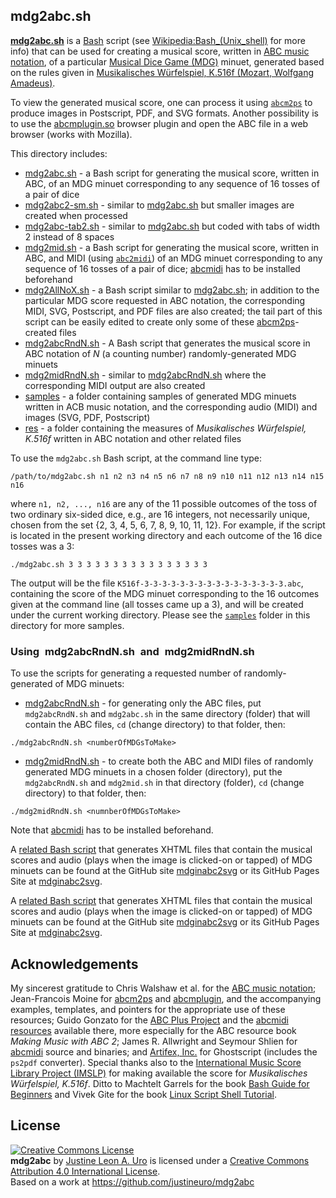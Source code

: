 ## mdg2abc.sh

[**mdg2abc.sh**](https://github.com/justineuro/mdg2abc) is a [Bash](https://www.gnu.org/software/bash/) script (see [Wikipedia:Bash\_(Unix_shell)](https://en.wikipedia.org/wiki/Bash_%28Unix_shell%29) for more info) that can be used for creating a musical score, written in [ABC music notation](http://www.abcnotation.com), of a particular [Musical Dice Game (MDG)](https://en.wikipedia.org/wiki/Musikalisches_W%C3%BCrfelspiel) minuet, generated based on the rules given in  [Musikalisches Würfelspiel, K.516f (Mozart, Wolfgang Amadeus)](http://imslp.org/wiki/Musikalisches_W%C3%BCrfelspiel,_K.516f_(Mozart,_Wolfgang_Amadeus)). 
 
To view the generated musical score, one can process it using [`abcm2ps`](http://moinejf.free.fr/) to produce images in Postscript, PDF, and SVG formats.  Another possibility is to use the [abcmplugin.so](http://moinejf.free.fr/) browser plugin and open the ABC file in a web browser (works with Mozilla). 

This directory includes:

- [mdg2abc.sh](./mdg2abc.sh) - a Bash script for generating the musical score, written in ABC, of an MDG minuet corresponding to any sequence of 16 tosses of a pair of dice
- [mdg2abc2-sm.sh](./mdginabc2svg-sm.sh) - similar to [mdg2abc.sh](./mdg2abc.sh) but smaller images are created when processed
- [mdg2abc-tab2.sh](./mdg2abc-tab2.sh) - similar to [mdg2abc.sh](./mdg2abc.sh) but coded with tabs of width 2 instead of 8 spaces
- [mdg2mid.sh](./mdg2mid.sh) - a Bash script for generating the musical score, written in ABC, and MIDI (using [`abc2midi`](http://abc.sourceforge.net/abcMIDI)) of an MDG minuet corresponding to any sequence of 16 tosses of a pair of dice; [abcmidi](http://abc.sourceforge.net/abcMIDI) has to be installed beforehand
- [mdg2AllNoX.sh](./mdg2AllNoX.sh) - a Bash script similar to [mdg2abc.sh](./mdg2abc.sh); in addition to the particular MDG score requested in ABC notation, the corresponding MIDI, SVG, Postscript, and PDF files are also created;  the tail part of this script can be easily edited to create only some of these [abcm2ps](http://moinejf.free.fr/)-created files
- [mdg2abcRndN.sh](./mdg2abcRndN.sh) - A Bash script that generates the musical score in ABC notation of *N* (a counting number) randomly-generated MDG minuets
- [mdg2midRndN.sh](./mdg2midRndN.sh) - similar to [mdg2abcRndN.sh](./mdg2abcRndN.sh) where the corresponding MIDI output are also created 
- [samples](./samples) - a folder containing samples of generated MDG minuets written in ACB music notation, and the corresponding audio (MIDI) and images (SVG, PDF, Postscript)
- [res](./res) - a folder containing the measures of *Musikalisches Würfelspiel, K.516f* written in ABC notation and other related files 

To use the `mdg2abc.sh` Bash script, at the command line type:

```
/path/to/mdg2abc.sh n1 n2 n3 n4 n5 n6 n7 n8 n9 n10 n11 n12 n13 n14 n15 n16
```
    
where `n1, n2, ..., n16` are any of the 11 possible outcomes of the toss of two ordinary six-sided dice, e.g., are 16 integers, not necessarily unique, chosen from the set {2, 3, 4, 5, 6, 7, 8, 9, 10, 11, 12}.  For example, if the script is located in the present working directory and each outcome of the 16 dice tosses was a 3:

```
./mdg2abc.sh 3 3 3 3 3 3 3 3 3 3 3 3 3 3 3 3
```
The output will be the file `K516f-3-3-3-3-3-3-3-3-3-3-3-3-3-3-3-3.abc`, containing the score of the MDG minuet corresponding to the 16 outcomes given at the command line (all tosses came up a 3), and will be created under the current working directory.  Please see the [`samples`](./samples/index.md) folder in this directory for more samples.

### Using <span style="background: white; width: auto; display:inline-block; padding-left:1%; padding-right:1%"> mdg2abcRndN.sh </span> and <span style="background: white; width: auto; display:inline-block; padding-left:1%; padding-right:1%"> mdg2midRndN.sh </span>
To use the scripts for generating a requested number of randomly-generated of MDG minuets: 

* [mdg2abcRndN.sh](./mdg2abcRndN.sh) - for generating only the ABC files, put `mdg2abcRndN.sh` and `mdg2abc.sh` in the same directory (folder) that will contain the ABC files, `cd` (change directory) to that folder, then: 

```
./mdg2abcRndN.sh <numberOfMDGsToMake>
```
* [mdg2midRndN.sh](./mdg2midRndN.sh) - to create both the ABC and MIDI files of randomly generated MDG minuets in a chosen folder (directory), put the `mdg2abcRndN.sh` and `mdg2mid.sh` in that directory (folder), `cd` (change directory) to that folder, then:
 
```
./mdg2midRndN.sh <numnberOfMDGsToMake>
```
Note that [abcmidi](http://abc.sourceforge.net/abcMIDI) has to be installed beforehand.

A [related Bash script](https://github.com/justineuro/mdginabc2svg) that generates XHTML files that contain the musical scores and audio (plays when the image is clicked-on or tapped) of MDG minuets can be found at the GitHub site [mdginabc2svg](https://github.com/justineuro/mdginabc2svg) or its GitHub Pages Site at [mdginabc2svg](https://justineuro.github.io/mdginabc2svg/).

A [related Bash script](https://github.com/justineuro/mdginabc2svg) that generates XHTML files that contain the musical scores and audio (plays when the image is clicked-on or tapped) of MDG minuets can be found at the GitHub site [mdginabc2svg](https://github.com/justineuro/mdginabc2svg) or its GitHub Pages Site at [mdginabc2svg](https://justineuro.github.io/mdginabc2svg/).


## Acknowledgements
My sincerest gratitude to Chris Walshaw et al. for the [ABC music notation](http://www.abcnotation.com);  Jean-Francois Moine for [abcm2ps](http://moinejf.free.fr/) and [abcmplugin](http://moinejf.free.fr/), and the accompanying examples, templates, and pointers for the appropriate use of these resources;  Guido Gonzato for the [ABC Plus Project](http://abcplus.sourceforge.net/) and the [abcmidi resources](http://abcplus.sourceforge.net/#abcMIDI) available there, more especially for the ABC resource book *Making Music with ABC 2*; James R. Allwright and Seymour Shlien for [abcmidi](http://abc.sourceforge.net/abcMIDI) source and binaries; and [Artifex, Inc.](https://artifex.com) for Ghostscript (includes the `ps2pdf` converter).  Special thanks also to the [International Music Score Library Project (IMSLP)](http://imslp.org/) for making available the score for *Musikalisches Würfelspiel, K.516f*.  Ditto to Machtelt Garrels for the book [Bash Guide for Beginners](http://tldp.org/LDP/Bash-Beginners-Guide/html/Bash-Beginners-Guide.html) and Vivek Gite for the book [Linux Script Shell Tutorial](http://www.freeos.com/guides/lsst/).

## License
<a rel="license" href="http://creativecommons.org/licenses/by/4.0/"><img alt="Creative Commons License" style="border-width:0" src="https://i.creativecommons.org/l/by/4.0/80x15.png" /></a><br /><span xmlns:dct="http://purl.org/dc/terms/" property="dct:title"><b>mdg2abc</b></span> by <a xmlns:cc="http://creativecommons.org/ns#" href="https://github.com/justineuro/mdg2abc" property="cc:attributionName" rel="cc:attributionURL">Justine Leon A. Uro</a> is licensed under a <a rel="license" href="http://creativecommons.org/licenses/by/4.0/">Creative Commons Attribution 4.0 International License</a>.<br />Based on a work at <a xmlns:dct="http://purl.org/dc/terms/" href="https://github.com/justineuro/mdginabc2svg" rel="dct:source">https://github.com/justineuro/mdg2abc</a>